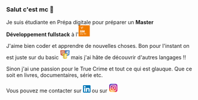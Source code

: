 ### Salut c'est mc 🤗 <br/>


Je suis étudiante en Prépa digitale pour préparer un **Master Développement fullstack** à l'<img src="img/footer-iim.png" width=30px>   

J'aime bien coder et apprendre de nouvelles choses. 
Bon pour l'instant on est juste sur du basic <img src="img/logos.png" width=25px> mais j'ai hâte de découvrir d'autres langages !!

Sinon j'ai une passion pour le True Crime et tout ce qui est glauque. Que ce soit en livres, documentaires, série etc.

Vous pouvez me contacter sur <a href="https://www.linkedin.com/in/marie-claire-lambo-0838a917b/"><img src="img/174857.png" width=20px></a> ou sur <a href="https://www.instagram.com/_mtothec/"><img src="img/insta.png" width=25px></a>


<!--
**fullmc/fullmc** is a ✨ _special_ ✨ repository because its `README.md` (this file) appears on your GitHub profile.

Here are some ideas to get you started: 

- 🔭 I’m currently working on ...
- 🌱 I’m currently learning ...
- 👯 I’m looking to collaborate on ...
- 🤔 I’m looking for help with ...
- 💬 Ask me about ...
- 📫 How to reach me: ...
- 😄 Pronouns: ...
- ⚡ Fun fact: ...
-->
